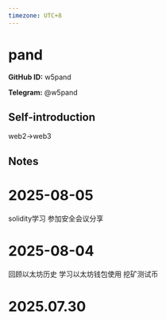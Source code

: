 ```yaml
---
timezone: UTC+8
---
```


# pand

**GitHub ID:** w5pand

**Telegram:** @w5pand

## Self-introduction

web2->web3

## Notes

<!-- Content_START -->
# 2025-08-05

solidity学习
参加安全会议分享

# 2025-08-04

回顾以太坊历史
学习以太坊钱包使用
挖矿测试币


# 2025.07.30


<!-- Content_END -->
